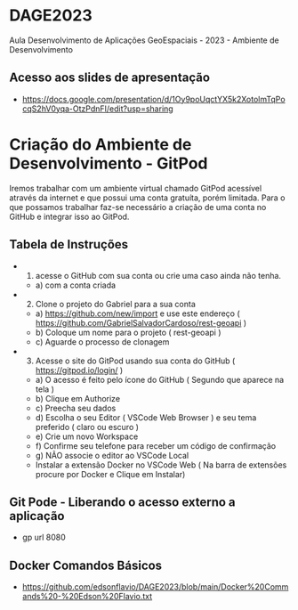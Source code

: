 # DAGE2023
Aula Desenvolvimento de Aplicações GeoEspaciais - 2023 - Ambiente de Desenvolvimento


## Acesso aos slides de apresentação
* https://docs.google.com/presentation/d/1Oy9poUqctYX5k2XotolmTqPocqS2hV0yqa-OtzPdnFI/edit?usp=sharing

# Criação do Ambiente de Desenvolvimento - GitPod

Iremos trabalhar com um ambiente virtual chamado GitPod acessível através da internet e que possui uma conta gratuíta, porém limitada.
Para o que possamos trabalhar faz-se necessário a criação de uma conta no GitHub e integrar isso ao GitPod.

## Tabela de Instruções

* 1) acesse o GitHub com sua conta ou crie uma caso ainda não tenha.
   - a) com a conta criada
* 2) Clone o projeto do Gabriel para a sua conta
  - a) https://github.com/new/import e use este endereço ( https://github.com/GabrielSalvadorCardoso/rest-geoapi )
  - b) Coloque um nome para o projeto ( rest-geoapi )
  - c) Aguarde o processo de clonagem
* 3) Acesse o site do GitPod usando sua conta do GitHub ( https://gitpod.io/login/ )
  - a) O acesso é feito pelo ícone do GitHub ( Segundo que aparece na tela )
  - b) Clique em Authorize
  - c) Preecha seu dados
  - d) Escolha o seu Editor ( VSCode Web Browser ) e seu tema preferido ( claro ou escuro )
  - e) Crie um novo Workspace
  - f) Confirme seu telefone para receber um código de confirmação
  - g) NÃO associe o editor ao VSCode Local
  - Instalar a extensão Docker no VSCode Web ( Na barra de extensões procure por Docker e Clique em Instalar)

## Git Pode - Liberando o acesso externo a aplicação
* gp url 8080

## Docker Comandos Básicos
* https://github.com/edsonflavio/DAGE2023/blob/main/Docker%20Commands%20-%20Edson%20Flavio.txt
